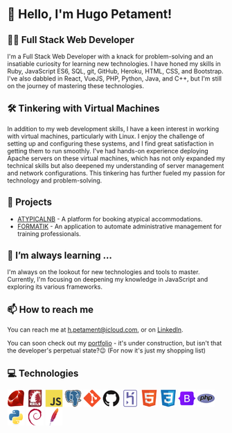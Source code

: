 # 👋 Hello, I'm Hugo Petament!

## 👨‍💻 Full Stack Web Developer

I'm a Full Stack Web Developer with a knack for problem-solving and an insatiable curiosity for learning new technologies. I have honed my skills in Ruby, JavaScript ES6, SQL, git, GitHub, Heroku, HTML, CSS, and Bootstrap. I've also dabbled in React, VueJS, PHP, Python, Java, and C++, but I'm still on the journey of mastering these technologies.

## 🛠️ Tinkering with Virtual Machines

In addition to my web development skills, I have a keen interest in working with virtual machines, particularly with Linux. I enjoy the challenge of setting up and configuring these systems, and I find great satisfaction in getting them to run smoothly. I've had hands-on experience deploying Apache servers on these virtual machines, which has not only expanded my technical skills but also deepened my understanding of server management and network configurations. This tinkering has further fueled my passion for technology and problem-solving.

## 🚀 Projects

- [ATYPICALNB](https://github.com/Peuf54/AtypicalnB) - A platform for booking atypical accommodations.
- [FORMATIK](https://github.com/Peuf54/Formatik) - An application to automate administrative management for training professionals.

## 🌱 I’m always learning ...

I'm always on the lookout for new technologies and tools to master. Currently, I'm focusing on deepening my knowledge in JavaScript and exploring its various frameworks.

## 📫 How to reach me

You can reach me at h.petament@icloud.com, or on [LinkedIn](https://www.linkedin.com/in/hugo-petament/). 

You can soon check out my [portfolio](http://hugoptm.com) - it's under construction, but isn't that the developer's perpetual state?😉 (For now it's just my shopping list)

## 💻 Technologies

<p align="left">
  <img src="https://raw.githubusercontent.com/devicons/devicon/master/icons/ruby/ruby-original.svg" alt="ruby" width="40" height="40"/>
  <img src="https://raw.githubusercontent.com/devicons/devicon/master/icons/rails/rails-original-wordmark.svg" alt="rails" width="40" height="40"/>
  <img src="https://raw.githubusercontent.com/devicons/devicon/master/icons/javascript/javascript-original.svg" alt="javascript" width="40" height="40"/>
  <img src="https://raw.githubusercontent.com/devicons/devicon/master/icons/postgresql/postgresql-original.svg" alt="postgresql" width="40" height="40"/>
  <img src="https://raw.githubusercontent.com/devicons/devicon/master/icons/git/git-original.svg" alt="git" width="40" height="40"/>
  <img src="https://raw.githubusercontent.com/devicons/devicon/master/icons/github/github-original.svg" alt="github" width="40" height="40"/>
  <img src="https://raw.githubusercontent.com/devicons/devicon/master/icons/heroku/heroku-original.svg" alt="heroku" width="40" height="40"/>
  <img src="https://raw.githubusercontent.com/devicons/devicon/master/icons/html5/html5-original.svg" alt="html5" width="40" height="40"/>
  <img src="https://raw.githubusercontent.com/devicons/devicon/master/icons/css3/css3-original.svg" alt="css3" width="40" height="40"/>
  <img src="https://raw.githubusercontent.com/devicons/devicon/master/icons/bootstrap/bootstrap-original.svg" alt="bootstrap" width="40" height="40"/>
  <img src="https://raw.githubusercontent.com/devicons/devicon/master/icons/php/php-original.svg" alt="php" width="40" height="40"/>
  <img src="https://raw.githubusercontent.com/devicons/devicon/master/icons/python/python-original.svg" alt="python" width="40" height="40"/>
  <img src="https://raw.githubusercontent.com/devicons/devicon/master/icons/debian/debian-original.svg" alt="debian" width="40" height="40"/>
  <img src="https://raw.githubusercontent.com/devicons/devicon/master/icons/apache/apache-original.svg" alt="apache" width="40" height="40"/>
</p>
